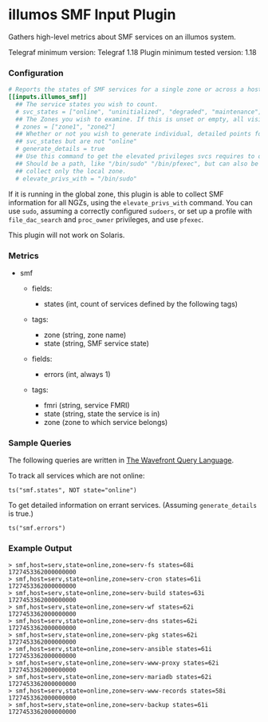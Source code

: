 # illumos SMF Input Plugin

Gathers high-level metrics about SMF services on an illumos system.

Telegraf minimum version: Telegraf 1.18
Plugin minimum tested version: 1.18

### Configuration

```toml
# Reports the states of SMF services for a single zone or across a host.
[[inputs.illumos_smf]]
  ## The service states you wish to count.
  # svc_states = ["online", "uninitialized", "degraded", "maintenance"]
  ## The Zones you wish to examine. If this is unset or empty, all visible zones are counted.
  # zones = ["zone1", "zone2"]
  ## Whether or not you wish to generate individual, detailed points for services which are in
  ## svc_states but are not "online"
  # generate_details = true
  ## Use this command to get the elevated privileges svcs requires to observe other zones.
  ## Should be a path, like "/bin/sudo" "/bin/pfexec", but can also be "none", which will
  ## collect only the local zone.
  # elevate_privs_with = "/bin/sudo"
```

If it is running in the global zone, this plugin is able to collect SMF
information for all NGZs, using the `elevate_privs_with` command. You can use
`sudo`, assuming a correctly configured `sudoers`, or set up a profile with
`file_dac_search` and `proc_owner` privileges, and use `pfexec`.

This plugin will not work on Solaris.

### Metrics
- smf
  - fields:
    - states (int, count of services defined by the following tags)
  - tags:
    - zone (string, zone name)
    - state (string, SMF service state)

  - fields:
    - errors (int, always 1)
  - tags:
    - fmri (string, service FMRI)
    - state (string, state the service is in)
    - zone (zone to which service belongs)


### Sample Queries

The following queries are written in [The Wavefront Query
Language](https://docs.wavefront.com/query_language_reference.html).

To track all services which are not online:

```
ts("smf.states", NOT state="online")
```

To get detailed information on errant services. (Assuming `generate_details`
is true.)

```
ts("smf.errors")
```


### Example Output

```
> smf,host=serv,state=online,zone=serv-fs states=68i 1727453362000000000
> smf,host=serv,state=online,zone=serv-cron states=61i 1727453362000000000
> smf,host=serv,state=online,zone=serv-build states=63i 1727453362000000000
> smf,host=serv,state=online,zone=serv-wf states=62i 1727453362000000000
> smf,host=serv,state=online,zone=serv-dns states=62i 1727453362000000000
> smf,host=serv,state=online,zone=serv-pkg states=62i 1727453362000000000
> smf,host=serv,state=online,zone=serv-ansible states=61i 1727453362000000000
> smf,host=serv,state=online,zone=serv-www-proxy states=62i 1727453362000000000
> smf,host=serv,state=online,zone=serv-mariadb states=62i 1727453362000000000
> smf,host=serv,state=online,zone=serv-www-records states=58i 1727453362000000000
> smf,host=serv,state=online,zone=serv-backup states=61i 1727453362000000000
```
